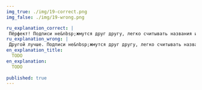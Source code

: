 ```yaml
---
img_true: ./img/19-correct.png
img_false: ./img/19-wrong.png

ru_explanation_correct: |
 Пёрфект! Подписи не&nbsp;жмутся друг другу, легко считывать названия и&nbsp;не&nbsp;придётся переносить на&nbsp;две строчки, если вдруг появится название длиннее.
ru_explanation_wrong: |
 Другой лучше. Подписи не&nbsp;жмутся друг другу, легко считывать названия и&nbsp;не&nbsp;придётся переносить на&nbsp;две строчки, если вдруг появится название длиннее.
en_explanation_title:
  TODO
en_explanation:
  TODO
  
published: true
---
```


